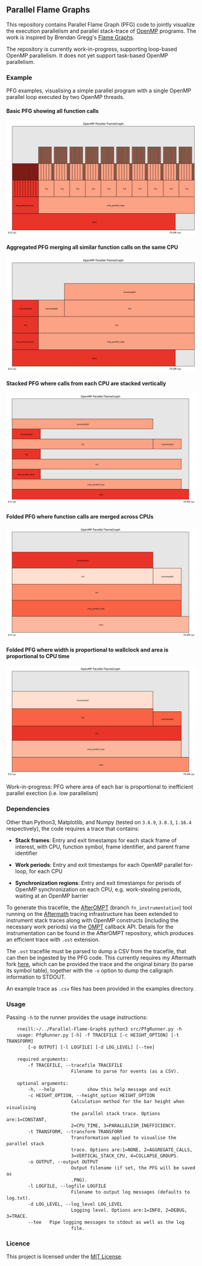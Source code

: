 ## Parallel Flame Graphs

This repository contains Parallel Flame Graph (PFG) code to jointly visualize
the execution parallelism and parallel stack-trace of
[OpenMP](https://www.openmp.org/) programs. The work is inspired by Brendan
Gregg's [Flame Graphs](http://www.brendangregg.com/flamegraphs.html).

The repository is currently work-in-progress, supporting loop-based OpenMP
parallelism. It does not yet support task-based OpenMP parallelism.

### Example

PFG examples, visualising a simple parallel program with a single OpenMP
parallel loop executed by two OpenMP threads.

#### Basic PFG showing all function calls
![Image of basic PFG showing all function calls](examples/images/basic.png?raw=true "Basic PFG showing all function calls")

#### Aggregated PFG merging all similar function calls on the same CPU
![Image of aggregated PFG merging all similar function calls on the same CPU](examples/images/aggregate.png?raw=true "Aggregated PFG merging all similar function calls on the same CPU")

#### Stacked PFG where calls from each CPU are stacked vertically
![Image of stacked PFG where calls from each CPU are stacked vertically](examples/images/stacked.png?raw=true "Stacked PFG where calls from each CPU are stacked vertically")

#### Folded PFG where function calls are merged across CPUs
![Image of folded PFG where function calls are merged across CPUs](examples/images/folded.png?raw=true "Folded PFG where function calls are merged across CPUs")

#### Folded PFG where width is proportional to wallclock and area is proportional to CPU time
![Image of folded PFG where width is proportional to wallclock and area is proportional to CPU time](examples/images/cpu_time.png?raw=true "Folded PFG where width is proportional to wallclock and area is proportional to CPU time")

Work-in-progress: PFG where area of each bar is proportional to inefficient
parallel exection (i.e. low parallelism)

### Dependencies

Other than Python3, Matplotlib, and Numpy (tested on `3.6.9`, `3.0.3`, `1.16.4`
respectively), the code requires a trace that contains:

* **Stack frames**: Entry and exit timestamps for each stack frame of interest,
with CPU, function symbol, frame identifier, and parent frame identifier

* **Work periods**: Entry and exit timestamps for each OpenMP parallel
for-loop, for each CPU

* **Synchronization regions**: Entry and exit timestamps for periods of OpenMP
synchronization on each CPU, e.g. work-stealing periods, waiting at an OpenMP
barrier

To generate this tracefile, the
[AfterOMPT](https://github.com/Richard549/Afterompt/tree/fn_instrumentation)
(branch `fn_instrumentation`) tool running on the
[Aftermath](https://www.aftermath-tracing.com/) tracing infrastructure has been
extended to instrument stack traces along with OpenMP constructs (including the
necessary work periods) via the [OMPT](https://www.openmp.org/specifications/)
callback API. Details for the instrumentation can be found in the AfterOMPT
repository, which produces an efficient trace with `.ost` extension.

The `.ost` tracefile must be parsed to dump a CSV from the tracefile, that can
then be ingested by the PFG code. This currently requires my Aftermath fork
[here](https://github.com/Richard549/aftermath/tree/callgraph), which can be
provided the trace and the original binary (to parse its symbol table),
together with the `-o` option to dump the callgraph information to STDOUT.

An example trace as `.csv` files has been provided in the examples directory.

### Usage

Passing `-h` to the runner provides the usage instructions:

		rneill:~/../Parallel-Flame-Graph$ python3 src/PfgRunner.py -h
		usage: PfgRunner.py [-h] -f TRACEFILE [-c HEIGHT_OPTION] [-t TRANSFORM]
			[-o OUTPUT] [-l LOGFILE] [-d LOG_LEVEL] [--tee]

		required arguments:
			-f TRACEFILE, --tracefile TRACEFILE
							Filename to parse for events (as a CSV).

		optional arguments:
			-h, --help            show this help message and exit
			-c HEIGHT_OPTION, --height_option HEIGHT_OPTION
							Calculation method for the bar height when visualising
							the parallel stack trace. Options are:1=CONSTANT,
							2=CPU_TIME, 3=PARALLELISM_INEFFICIENCY.
			-t TRANSFORM, --transform TRANSFORM
							Transformation applied to visualise the parallel stack
							trace. Options are:1=NONE, 2=AGGREGATE_CALLS,
							3=VERTICAL_STACK_CPU, 4=COLLAPSE_GROUPS.
			-o OUTPUT, --output OUTPUT
							Output filename (if set, the PFG will be saved as
							.PNG).
			-l LOGFILE, --logfile LOGFILE
							Filename to output log messages (defaults to log.txt).
			-d LOG_LEVEL, --log_level LOG_LEVEL
							Logging level. Options are:1=INFO, 2=DEBUG, 3=TRACE.
			--tee 	Pipe logging messages to stdout as well as the log
							file.

### Licence

This project is licensed under the [MIT License](LICENSE.txt).
